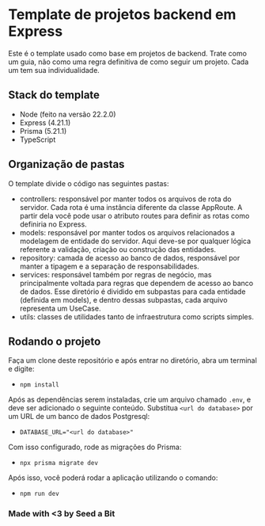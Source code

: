 # Template de projetos backend em Express

Este é o template usado como base em projetos de backend. Trate como um guia, não como uma regra definitiva de como seguir um projeto. Cada um tem sua individualidade. 

## Stack do template

* Node (feito na versão 22.2.0)
* Express (4.21.1)
* Prisma (5.21.1)
* TypeScript

## Organização de pastas

O template divide o código nas seguintes pastas:

* controllers: responsável por manter todos os arquivos de rota do servidor.
  Cada rota é uma instância diferente da classe AppRoute. A 
  partir dela você pode usar o atributo routes para definir as rotas
  como definiria no Express.
* models: responsável por manter todos os arquivos relacionados a
  modelagem de entidade do servidor. Aqui deve-se por qualquer lógica
  referente a validação, criação ou construção das entidades.
* repository: camada de acesso ao banco de dados, responsável por manter
  a tipagem e a separação de responsabilidades.
* services: responsável também por regras de negócio, mas principalmente
  voltada para regras que dependem de acesso ao banco de dados. Esse diretório
  é dividido em subpastas para cada entidade (definida em models), e dentro
  dessas subpastas, cada arquivo representa um UseCase.
* utils: classes de utilidades tanto de infraestrutura como scripts simples.

## Rodando o projeto

Faça um clone deste repositório e após entrar no diretório, abra um terminal e digite:

 - `npm install`

Após as dependências serem instaladas, crie um arquivo chamado `.env`, e deve ser adicionado o
seguinte conteúdo. Substitua `<url do database>` por um URL de um banco de dados Postgresql:

- `DATABASE_URL="<url do database>"`

Com isso configurado, rode as migrações do Prisma:

- `npx prisma migrate dev`

Após isso, você poderá rodar a aplicação utilizando o comando:

- `npm run dev`

### Made with <3 by Seed a Bit
